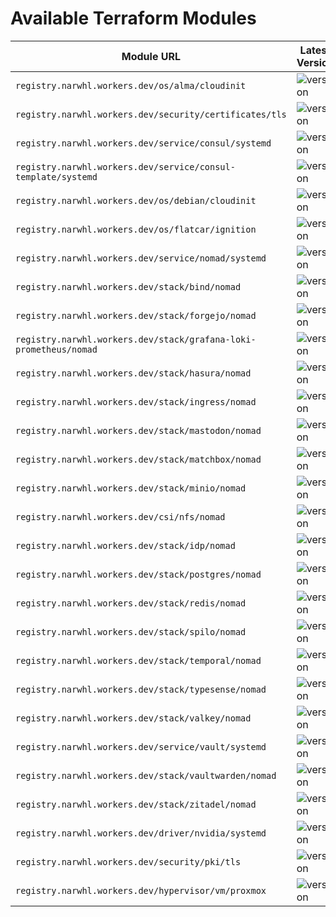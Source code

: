 # Available Terraform Modules

| Module URL                                      | Latest Version                                                                                                                                                           |
| ----------------------------------------------- | ------------------------------------------------------------------------------------------------------------------------------------------------------------------------ |
| `registry.narwhl.workers.dev/os/alma/cloudinit` | ![version](https://img.shields.io/badge/dynamic/json?url=https://registry.narwhl.workers.dev/v1/modules/os/alma/cloudinit/versions&query=$.modules[:1].versions[:1].version&label=version&color=blue) |
| `registry.narwhl.workers.dev/security/certificates/tls`  | ![version](https://img.shields.io/badge/dynamic/json?url=https://registry.narwhl.workers.dev/v1/modules/security/pki/tls/versions&query=$.modules[:1].versions[:1].version&label=version&color=blue)                                                                                    |
| `registry.narwhl.workers.dev/service/consul/systemd`                             | ![version](https://img.shields.io/badge/dynamic/json?url=https://registry.narwhl.workers.dev/v1/modules/service/consul/systemd/versions&query=$.modules[:1].versions[:1].version&label=version&color=blue)                                                                                                                                                                      |
| `registry.narwhl.workers.dev/service/consul-template/systemd`          | ![version](https://img.shields.io/badge/dynamic/json?url=https://registry.narwhl.workers.dev/v1/modules/service/consul-template/systemd/versions&query=$.modules[:1].versions[:1].version&label=version&color=blue)                                                                                                                                                                      |
| `registry.narwhl.workers.dev/os/debian/cloudinit`                             | ![version](https://img.shields.io/badge/dynamic/json?url=https://registry.narwhl.workers.dev/v1/modules/os/debian/cloudinit/versions&query=$.modules[:1].versions[:1].version&label=version&color=blue)                                                                                                                                                                      |
| `registry.narwhl.workers.dev/os/flatcar/ignition` | ![version](https://img.shields.io/badge/dynamic/json?url=https://registry.narwhl.workers.dev/v1/modules/os/flatcar/ignition/versions&query=$.modules[:1].versions[:1].version&label=version&color=blue) |
| `registry.narwhl.workers.dev/service/nomad/systemd`                               | ![version](https://img.shields.io/badge/dynamic/json?url=https://registry.narwhl.workers.dev/v1/modules/service/nomad/systemd/versions&query=$.modules[:1].versions[:1].version&label=version&color=blue)                                                                                                                                                                      |
| `registry.narwhl.workers.dev/stack/bind/nomad`                     | ![version](https://img.shields.io/badge/dynamic/json?url=https://registry.narwhl.workers.dev/v1/modules/stack/bind/nomad/versions&query=$.modules[:1].versions[:1].version&label=version&color=blue)                                                                                                                                                                      |
| `registry.narwhl.workers.dev/stack/forgejo/nomad`               | ![version](https://img.shields.io/badge/dynamic/json?url=https://registry.narwhl.workers.dev/v1/modules/stack/forgejo/nomad/versions&query=$.modules[:1].versions[:1].version&label=version&color=blue)                                                                                                                                                                      |
| `registry.narwhl.workers.dev/stack/grafana-loki-prometheus/nomad` | ![version](https://img.shields.io/badge/dynamic/json?url=https://registry.narwhl.workers.dev/v1/modules/stack/grafana-loki-prometheus/nomad/versions&query=$.modules[:1].versions[:1].version&label=version&color=blue)                                                                                                                                                                      |
| `registry.narwhl.workers.dev/stack/hasura/nomad`                | ![version](https://img.shields.io/badge/dynamic/json?url=https://registry.narwhl.workers.dev/v1/modules/stack/hasura/nomad/versions&query=$.modules[:1].versions[:1].version&label=version&color=blue)                                                                                                                                                                      |
| `registry.narwhl.workers.dev/stack/ingress/nomad`               | ![version](https://img.shields.io/badge/dynamic/json?url=https://registry.narwhl.workers.dev/v1/modules/stack/ingress/nomad/versions&query=$.modules[:1].versions[:1].version&label=version&color=blue)                                                                                                                                                                      |
| `registry.narwhl.workers.dev/stack/mastodon/nomad`             | ![version](https://img.shields.io/badge/dynamic/json?url=https://registry.narwhl.workers.dev/v1/modules/stack/mastodon/nomad/versions&query=$.modules[:1].versions[:1].version&label=version&color=blue)                                                                                                                                                                      |
| `registry.narwhl.workers.dev/stack/matchbox/nomad`             | ![version](https://img.shields.io/badge/dynamic/json?url=https://registry.narwhl.workers.dev/v1/modules/provisioner/matchbox/nomad/versions&query=$.modules[:1].versions[:1].version&label=version&color=blue)                                                                                                                                                                      |
| `registry.narwhl.workers.dev/stack/minio/nomad`                   | ![version](https://img.shields.io/badge/dynamic/json?url=https://registry.narwhl.workers.dev/v1/modules/stack/minio/nomad/versions&query=$.modules[:1].versions[:1].version&label=version&color=blue)                                                                                                                                                                      |
| `registry.narwhl.workers.dev/csi/nfs/nomad`               | ![version](https://img.shields.io/badge/dynamic/json?url=https://registry.narwhl.workers.dev/v1/modules/csi/nfs/nomad/versions&query=$.modules[:1].versions[:1].version&label=version&color=blue)                                                                                                                                                                      |
| `registry.narwhl.workers.dev/stack/idp/nomad` | ![version](https://img.shields.io/badge/dynamic/json?url=https://registry.narwhl.workers.dev/v1/modules/stack/idp/nomad/versions&query=$.modules[:1].versions[:1].version&label=version&color=blue)                                                                                                                                                                      |
| `registry.narwhl.workers.dev/stack/postgres/nomad`             | ![version](https://img.shields.io/badge/dynamic/json?url=https://registry.narwhl.workers.dev/v1/modules/stack/postgres/nomad/versions&query=$.modules[:1].versions[:1].version&label=version&color=blue)                                                                                                                                                                      |
| `registry.narwhl.workers.dev/stack/redis/nomad`                   | ![version](https://img.shields.io/badge/dynamic/json?url=https://registry.narwhl.workers.dev/v1/modules/stack/redis/nomad/versions&query=$.modules[:1].versions[:1].version&label=version&color=blue)                                                                                                                                                                      |
| `registry.narwhl.workers.dev/stack/spilo/nomad`                   | ![version](https://img.shields.io/badge/dynamic/json?url=https://registry.narwhl.workers.dev/v1/modules/stack/spilo/nomad/versions&query=$.modules[:1].versions[:1].version&label=version&color=blue)                                                                                                                                                                      |
| `registry.narwhl.workers.dev/stack/temporal/nomad`             | ![version](https://img.shields.io/badge/dynamic/json?url=https://registry.narwhl.workers.dev/v1/modules/stack/temporal/nomad/versions&query=$.modules[:1].versions[:1].version&label=version&color=blue)                                                                                                                                                                      |
| `registry.narwhl.workers.dev/stack/typesense/nomad`           | ![version](https://img.shields.io/badge/dynamic/json?url=https://registry.narwhl.workers.dev/v1/modules/stack/typesense/nomad/versions&query=$.modules[:1].versions[:1].version&label=version&color=blue)                                                                                                                                                                      |
| `registry.narwhl.workers.dev/stack/valkey/nomad`                 | ![version](https://img.shields.io/badge/dynamic/json?url=https://registry.narwhl.workers.dev/v1/modules/stack/valkey/nomad/versions&query=$.modules[:1].versions[:1].version&label=version&color=blue)                                                                                                                                                                      |
| `registry.narwhl.workers.dev/service/vault/systemd`                   | ![version](https://img.shields.io/badge/dynamic/json?url=https://registry.narwhl.workers.dev/v1/modules/service/vault/systemd/versions&query=$.modules[:1].versions[:1].version&label=version&color=blue)                                                                                                                                                                      |
| `registry.narwhl.workers.dev/stack/vaultwarden/nomad`       | ![version](https://img.shields.io/badge/dynamic/json?url=https://registry.narwhl.workers.dev/v1/modules/stack/vaultwarden/nomad/versions&query=$.modules[:1].versions[:1].version&label=version&color=blue)                                                                                                                                                                      |
| `registry.narwhl.workers.dev/stack/zitadel/nomad`               | ![version](https://img.shields.io/badge/dynamic/json?url=https://registry.narwhl.workers.dev/v1/modules/stack/zitadel/nomad/versions&query=$.modules[:1].versions[:1].version&label=version&color=blue)                                                                                                                                                                      |
| `registry.narwhl.workers.dev/driver/nvidia/systemd`                             | ![version](https://img.shields.io/badge/dynamic/json?url=https://registry.narwhl.workers.dev/v1/modules/driver/nvidia/systemd/versions&query=$.modules[:1].versions[:1].version&label=version&color=blue)                                                                                                                                                                      |
| `registry.narwhl.workers.dev/security/pki/tls`                                   | ![version](https://img.shields.io/badge/dynamic/json?url=https://registry.narwhl.workers.dev/v1/modules/security/pki/tls/versions&query=$.modules[:1].versions[:1].version&label=version&color=blue)                                                                                                                                                                      |
| `registry.narwhl.workers.dev/hypervisor/vm/proxmox`                           | ![version](https://img.shields.io/badge/dynamic/json?url=https://registry.narwhl.workers.dev/v1/modules/hypervisor/vm/proxmox/versions&query=$.modules[:1].versions[:1].version&label=version&color=blue)                                                                                                                                                                      |

